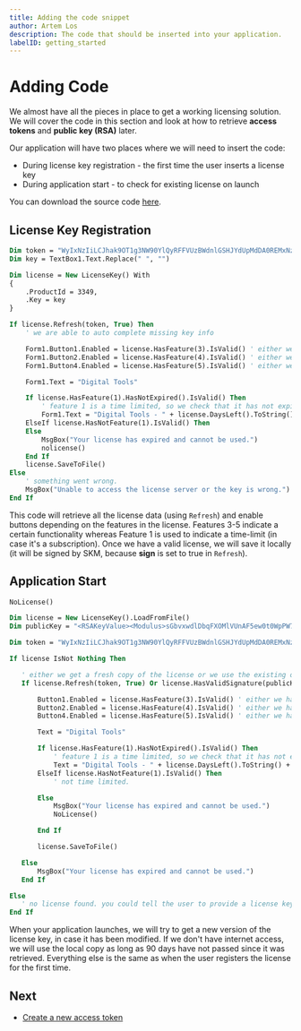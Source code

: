 ```yaml
---
title: Adding the code snippet
author: Artem Los
description: The code that should be inserted into your application.
labelID: getting_started
---
```


# Adding Code
We almost have all the pieces in place to get a working licensing solution.
We will cover the code in this section and look at how to retrieve **access tokens** and **public key (RSA)** later.

Our application will have two places where we will need to insert the code:
* During license key registration - the first time the user inserts a license key
* During application start - to check for existing license on launch

You can download the source code <a href="https://github.com/SerialKeyManager/Examples/tree/master/Digital%20Tools%20Collection" target="_blank">here</a>.

## License Key Registration

```vb
Dim token = "WyIxNzIiLCJhak9OT1g3NW90YlQyRFFVUzBWdnlGSHJYdUpMdDA0REMxNzNOa2duIl0="
Dim key = TextBox1.Text.Replace(" ", "")

Dim license = New LicenseKey() With
{
    .ProductId = 3349,
    .Key = key
}

If license.Refresh(token, True) Then
    ' we are able to auto complete missing key info

    Form1.Button1.Enabled = license.HasFeature(3).IsValid() ' either we have feature1 or not.
    Form1.Button2.Enabled = license.HasFeature(4).IsValid() ' either we have feature2 or not.
    Form1.Button4.Enabled = license.HasFeature(5).IsValid() ' either we have feature3 or not.

    Form1.Text = "Digital Tools"

    If license.HasFeature(1).HasNotExpired().IsValid() Then
        ' feature 1 is a time limited, so we check that it has not expired.
        Form1.Text = "Digital Tools - " + license.DaysLeft().ToString() + " day(s) left"
    ElseIf license.HasNotFeature(1).IsValid() Then
    Else
        MsgBox("Your license has expired and cannot be used.")
        nolicense()
    End If
    license.SaveToFile()
Else
    ' something went wrong.
    MsgBox("Unable to access the license server or the key is wrong.")
End If
```

This code will retrieve all the license data (using `Refresh`) and enable buttons depending on the features in the license.
Features 3-5 indicate a certain functionality whereas Feature 1 is used to indicate a time-limit (in case it's a subscription).
Once we have a valid license, we will save it locally (it will be signed by SKM, because **sign** is set to true in `Refresh`).
 
## Application Start
 ```vb
 NoLicense()

Dim license = New LicenseKey().LoadFromFile()
Dim publicKey = "<RSAKeyValue><Modulus>sGbvxwdlDbqFXOMlVUnAF5ew0t0WpPW7rFpI5jHQOFkht/326dvh7t74RYeMpjy357NljouhpTLA3a6idnn4j6c3jmPWBkjZndGsPL4Bqm+fwE48nKpGPjkj4q/yzT4tHXBTyvaBjA8bVoCTn+LiC4XEaLZRThGzIn5KQXKCigg6tQRy0GXE13XYFVz/x1mjFbT9/7dS8p85n8BuwlY5JvuBIQkKhuCNFfrUxBWyu87CFnXWjIupCD2VO/GbxaCvzrRjLZjAngLCMtZbYBALksqGPgTUN7ZM24XbPWyLtKPaXF2i4XRR9u6eTj5BfnLbKAU5PIVfjIS+vNYYogteQ==</Modulus><Exponent>AQAB</Exponent></RSAKeyValue>"

Dim token = "WyIxNzIiLCJhak9OT1g3NW90YlQyRFFVUzBWdnlGSHJYdUpMdDA0REMxNzNOa2duIl0="

If license IsNot Nothing Then

    ' either we get a fresh copy of the license or we use the existing one (given it is no more than 90 days old)
    If license.Refresh(token, True) Or license.HasValidSignature(publicKey, 90).IsValid() Then

        Button1.Enabled = license.HasFeature(3).IsValid() ' either we have feature1 or not.
        Button2.Enabled = license.HasFeature(4).IsValid() ' either we have feature2 or not.
        Button4.Enabled = license.HasFeature(5).IsValid() ' either we have feature3 or not.

        Text = "Digital Tools"

        If license.HasFeature(1).HasNotExpired().IsValid() Then
            ' feature 1 is a time limited, so we check that it has not expired.
            Text = "Digital Tools - " + license.DaysLeft().ToString() + " day(s) left"
        ElseIf license.HasNotFeature(1).IsValid() Then
            ' not time limited.

        Else
            MsgBox("Your license has expired and cannot be used.")
            NoLicense()

        End If

        license.SaveToFile()

    Else
        MsgBox("Your license has expired and cannot be used.")
    End If

Else
    ' no license found. you could tell the user to provide a license key.
End If
 ```
When your application launches, we will try to get a new version of the license key, in case it has been modified.
If we don't have internet access, we will use the local copy as long as 90 days have not passed since it was retrieved.
Everything else is the same as when the user registers the license for the first time.

## Next

* [Create a new access token](/getting-started/access-token)